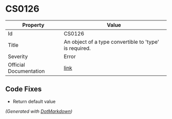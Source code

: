 # CS0126

| Property               | Value                                                             |
| ---------------------- | ----------------------------------------------------------------- |
| Id                     | CS0126                                                            |
| Title                  | An object of a type convertible to 'type' is required\.           |
| Severity               | Error                                                             |
| Official Documentation | [link](http://docs.microsoft.com/en-us/dotnet/csharp/misc/cs0126) |

## Code Fixes

* Return default value

*\(Generated with [DotMarkdown](http://github.com/JosefPihrt/DotMarkdown)\)*